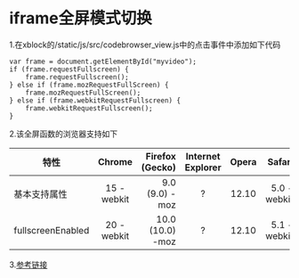 iframe全屏模式切换
======
1.在xblock的/static/js/src/codebrowser_view.js中的点击事件中添加如下代码

    var frame = document.getElementById("myvideo");
    if (frame.requestFullscreen) {
        frame.requestFullscreen();
    } else if (frame.mozRequestFullScreen) {
        frame.mozRequestFullScreen();
    } else if (frame.webkitRequestFullscreen) {
        frame.webkitRequestFullscreen();
    }




2.该全屏函数的浏览器支持如下

| 特性            | Chrome        | Firefox (Gecko)  | Internet Explorer  | Opera         | Safari    |
| --------------- |:-------------:| ----------------:|:------------------:|:-------------:| ---------:|
|基本支持属性     |15 -webkit     |9.0 (9.0) -moz    |?                   |12.10          |5.0 -webkit|
|fullscreenEnabled|20 -webkit     |10.0 (10.0) -moz  |?                   |12.10          |5.1 -webkit|


3.[参考链接](https://developer.mozilla.org/zh-CN/docs/DOM/Using_fullscreen_mode)

